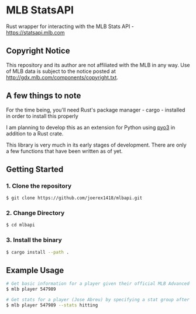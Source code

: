 # MLB StatsAPI
Rust wrapper for interacting with the MLB Stats API - https://statsapi.mlb.com

## Copyright Notice
This repository and its author are not affiliated with the MLB in any way. Use of MLB data is subject to the notice posted at http://gdx.mlb.com/components/copyright.txt.

## A few things to note
For the time being, you'll need Rust's package manager - cargo - installed in order to install this properly

I am planning to develop this as an extension for Python using [pyo3](https://github.com/PyO3/pyo3) in addition to a Rust crate.

This library is very much in its early stages of development. There are only a few functions that have been written as of yet.

## Getting Started
### 1. Clone the repository
```bash
$ git clone https://github.com/joerex1418/mlbapi.git
```
### 2. Change Directory
```bash
$ cd mlbapi
```
### 3. Install the binary
```bash
$ cargo install --path .
```

## Example Usage
```bash
# Get basic information for a player given their official MLB Advanced Media ID
$ mlb player 547989
```
```bash
# Get stats for a player (Jose Abreu) by specifying a stat group after the `--stats` flag
$ mlb player 547989 --stats hitting
```



